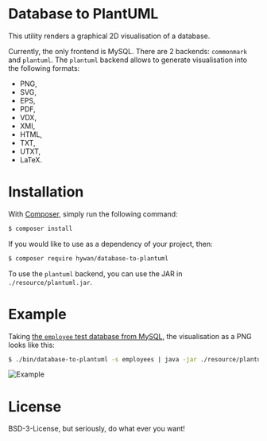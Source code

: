 # Database to PlantUML

This utility renders a graphical 2D visualisation of a database.

Currently, the only frontend is MySQL. There are 2 backends:
`commonmark` and `plantuml`. The `plantuml` backend allows to generate
visualisation into the following formats:

  * PNG,
  * SVG,
  * EPS,
  * PDF,
  * VDX,
  * XMI,
  * HTML,
  * TXT,
  * UTXT,
  * LaTeX.

# Installation

With [Composer](https://getcomposer.org/), simply run the following command:

```sh
$ composer install
```

If you would like to use as a dependency of your project, then:

```sh
$ composer require hywan/database-to-plantuml
```

To use the `plantuml` backend, you can use the JAR in `./resource/plantuml.jar`.

# Example

Taking
[the `employee` test database from MySQL](https://github.com/datacharmer/test_db),
the visualisation as a PNG looks like this:

```sh
$ ./bin/database-to-plantuml -s employees | java -jar ./resource/plantuml.jar -verbose -pipe > output.png
```

![Example](https://cldup.com/KJOGt3Tev9.png)

# License

BSD-3-License, but seriously, do what ever you want!
